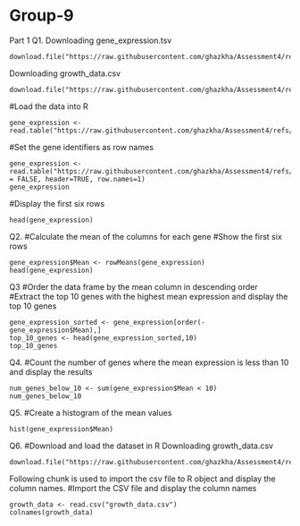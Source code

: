 # Group-9
Part 1
Q1.
Downloading gene_expression.tsv
```{r}
download.file("https://raw.githubusercontent.com/ghazkha/Assessment4/refs/heads/main/gene_expression.tsv",destfile="gene_expression.tsv")
```

Downloading growth_data.csv
```{r}
download.file("https://raw.githubusercontent.com/ghazkha/Assessment4/refs/heads/main/growth_data.csv",destfile="growth_data.csv")
```
#Load the data into R
```{r}
gene_expression <- read.table("https://raw.githubusercontent.com/ghazkha/Assessment4/refs/heads/main/gene_expression.tsv")
```
#Set the gene identifiers as row names
```{r}
gene_expression <- read.table("https://raw.githubusercontent.com/ghazkha/Assessment4/refs/heads/main/gene_expression.tsv",stringsAsFactors = FALSE, header=TRUE, row.names=1)
gene_expression
```
#Display the first six rows
```{r}
head(gene_expression)
```

Q2.
#Calculate the mean of the columns for each gene
#Show the first six rows
```{r}
gene_expression$Mean <- rowMeans(gene_expression)
head(gene_expression)
```

Q3
#Order the data frame by the mean column in descending order
#Extract the top 10 genes with the highest mean expression and display the top 10 genes
```{r}
gene_expression_sorted <- gene_expression[order(-gene_expression$Mean),]
top_10_genes <- head(gene_expression_sorted,10)
top_10_genes
```

Q4.
#Count the number of genes where the mean expression is less than 10 and display the results
```{r}
num_genes_below_10 <- sum(gene_expression$Mean < 10)
num_genes_below_10
```

Q5.
#Create a histogram of the mean values
```{r}
hist(gene_expression$Mean)
```

Q6.
#Download and load the dataset in R
Downloading growth_data.csv
```{r}
download.file("https://raw.githubusercontent.com/ghazkha/Assessment4/refs/heads/main/growth_data.csv",destfile="growth_data.csv")
```
Following chunk is used to import the csv file to R object and display the column names.
#Import the CSV file and display the column names
```{r}
growth_data <- read.csv("growth_data.csv")
colnames(growth_data)
```

